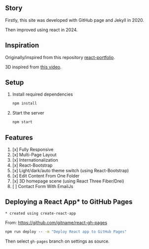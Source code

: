 ## Story

Firstly, this site was developed with GitHub page and Jekyll in 2020.

Then improved using react in 2024.


## Inspiration

Originally/inspired from this repository [react-portfolio](https://github.com/ubaimutl/react-portfolio).

3D inspired from [this video](https://youtu.be/EjqzxdpmoBk).

## Setup
 
1. Install required dependencies

    ```cmd
    npm install
    ```

2. Start the server

    ```cmd
    npm start
    ```

## Features

1. [x] Fully Responsive
2. [x] Multi-Page Layout
3. [x] Internationalization
4. [x] React-Bootstrap
5. [x] Light/dark/auto theme switch (using React-Bootstrap)
6. [x] Edit Content From One Folder
7. [x] 3D homepage scene (using React Three Fiber/Drei)
8. [ ] Contact Form With EmailJs


## Deploying a React App* to GitHub Pages
`* created using create-react-app`

From: https://github.com/gitname/react-gh-pages

```cmd
npm run deploy -- -m "Deploy React app to GitHub Pages"
```

Then select `gh-pages` branch on settings as source.